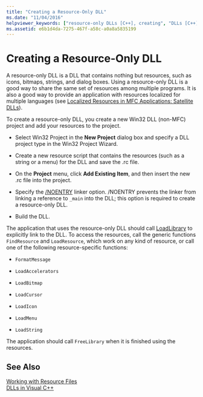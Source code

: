 ```yaml
---
title: "Creating a Resource-Only DLL"
ms.date: "11/04/2016"
helpviewer_keywords: ["resource-only DLLs [C++], creating", "DLLs [C++], creating"]
ms.assetid: e6b1d4da-7275-467f-a58c-a0a8a5835199
---
```

# Creating a Resource-Only DLL

A resource-only DLL is a DLL that contains nothing but resources, such as icons, bitmaps, strings, and dialog boxes. Using a resource-only DLL is a good way to share the same set of resources among multiple programs. It is also a good way to provide an application with resources localized for multiple languages (see [Localized Resources in MFC Applications: Satellite DLLs](../build/localized-resources-in-mfc-applications-satellite-dlls.md)).

To create a resource-only DLL, you create a new Win32 DLL (non-MFC) project and add your resources to the project.

- Select Win32 Project in the **New Project** dialog box and specify a DLL project type in the Win32 Project Wizard.

- Create a new resource script that contains the resources (such as a string or a menu) for the DLL and save the .rc file.

- On the **Project** menu, click **Add Existing Item**, and then insert the new .rc file into the project.

- Specify the [/NOENTRY](../build/reference/noentry-no-entry-point.md) linker option. /NOENTRY prevents the linker from linking a reference to `_main` into the DLL; this option is required to create a resource-only DLL.

- Build the DLL.

The application that uses the resource-only DLL should call [LoadLibrary](../build/loadlibrary-and-afxloadlibrary.md) to explicitly link to the DLL. To access the resources, call the generic functions `FindResource` and `LoadResource`, which work on any kind of resource, or call one of the following resource-specific functions:

- `FormatMessage`

- `LoadAccelerators`

- `LoadBitmap`

- `LoadCursor`

- `LoadIcon`

- `LoadMenu`

- `LoadString`

The application should call `FreeLibrary` when it is finished using the resources.

## See Also

[Working with Resource Files](../windows/working-with-resource-files.md)<br/>
[DLLs in Visual C++](../build/dlls-in-visual-cpp.md)